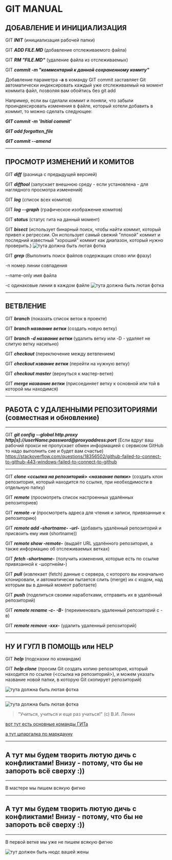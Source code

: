 # GIT MANUAL

## **ДОБАВЛЕНИЕ И ИНИЦИАЛИЗАЦИЯ**

GIT ***INIT*** (инициализация рабочей папки)

GIT ***ADD FILE.MD*** (добавление отслеживаемого файла)

GIT ***RM "FILE.MD"*** (удаление файла из отслеживаемых)

GIT ***commit -m "комментарий к данной сохраненному комиту"*** 

Добавление параметра **-a** в команду GIT commit заставляет Git автоматически индексировать каждый уже отслеживаемый на момент коммита файл, позволяя вам обойтись без git add

Например, если вы сделали коммит и поняли, что забыли проиндексировать изменения в файле, который хотели добавить в коммит, то можно сделать следующее:

***GIT commit -m 'Initial commit'***

***GIT add forgotten_file***

***GIT commit --amend***
***

## **ПРОСМОТР ИЗМЕНЕНИЙ И КОМИТОВ**

GIT ***diff*** (разница с предыдущей версией)

GIT ***difftool*** (запускает внешнюю среду - если установлена - для наглядного просмотра изменений)

GIT ***log*** (список всех комитов)

GIT ***log --graph*** (графическое изображение комитов)

GIT ***status*** (статус гита на данный момент)

GIT ***bisect*** (использует бинарный поиск, чтобы найти коммит, который привел к регрессии.   Он использует самый свежий "плохой" коммит и последний известный "хороший" коммит как диапазон, который нужно проверить.)
![тута должна быть лютая фотка](bisect.jpg)

GIT ***grep*** (Выполнить поиск файлов содержащих слово или фразу)

 -n номер линии совпадения

 --name-only  имя файла

 -с одинаковые линии в каждом файле
![тута должна быть лютая фотка](grep.jpg)
***

## **ВЕТВЛЕНИЕ**

GIT ***branch*** (показать список веток в проекте)

GIT ***branch название ветки*** (создать новую ветку)

GIT ***branch -d название ветки*** (удалить ветку или -D - удаляет не слитую ветку насильно)

GIT ***checkout*** (переключение между ветвлением)

GIT ***checkout нзвание ветки*** (перейти на нужную ветку)

GIT ***checkout master*** (вернуться к мастер-ветке)

GIT ***merge название ветки*** (присоединяет ветку к основной или той в которой мы находимся)


***

## **РАБОТА С УДАЛЕННЫМИ РЕПОЗИТОРИЯМИ (совместная и обновление)**
***
GIT ***git config --global http.proxy http[s]://userName:password@proxyaddress:port*** (Если вдруг ваш рабочий прокси не пропускает обмен информацией с сервисом GitHub то надо выполнить сие и будет вам счастье)
<https://stackoverflow.com/questions/18356502/github-failed-to-connect-to-github-443-windows-failed-to-connect-to-github>
***
GIT ***clone <ссылка на репозиторий> <название папки>*** (создать клон репозитория, который находится по ссылке, при необходимости в отдельную папку)

GIT ***remote*** (просмотреть список настроенных удалённых репозиториев)

GIT ***remote -v*** (просмотреть адреса для чтения и записи, привязанные к репозиторию)

GIT ***remote add -shortname- -url-*** (добавить удалённый репозиторий и присвоить ему имя (shortname))

GIT ***remote show -remote-*** (выдаёт URL удалённого репозитория, а также информацию об отслеживаемых ветках)

GIT ***fetch -shortname-*** (получить изменения, которые есть по ссылке привязанной к -шортнейм-)

GIT ***pull*** (извлекает (fetch) данные с сервера, с которого вы изначально клонировали, и автоматически пытается слить (merge) их с кодом, над которым вы в данный момент работаете)

GIT ***push*** (поделиться своими наработками, отправить их в удалённый репозиторий)

GIT ***remote rename -c- -B-*** (переименовать удаленный репозиторий с - в)

GIT ***remote remove -xxx-*** (удалить удаленный репозиторий)
***

## **НУ И ГУГЛ В ПОМОЩЬ или HELP**

GIT ***help*** (подсказки по командам)

GIT ***help clone*** (просим Git создать копию репозитория, который находится по ссылке (<ссылка на репозиторий>), и можем указать название новой папки, в которую Git скопирует репозиторий)

![тута должна быть лютая фотка](clone.jpg)
* * * * *

![тута должна быть лютая фотка](help.jpg)

> "Учиться, учиться и еще раз учиться!" (с) В.И. Ленин

[вот тут есть основные команды ГИТа](https://git-scm.com/book/ru/v2/%D0%9F%D1%80%D0%B8%D0%BB%D0%BE%D0%B6%D0%B5%D0%BD%D0%B8%D0%B5-C%3A-%D0%9A%D0%BE%D0%BC%D0%B0%D0%BD%D0%B4%D1%8B-Git-%D0%9E%D1%81%D0%BD%D0%BE%D0%B2%D0%BD%D1%8B%D0%B5-%D0%BA%D0%BE%D0%BC%D0%B0%D0%BD%D0%B4%D1%8B "основные команды гита")

[а тут шпаргалка по маркдауну](http://ilfire.ru/kompyutery/shpargalka-po-sintaksisu-markdown-markdaun-so-vsemi-samymi-populyarnymi-tegami/?upm_export=print)

***
## **А тут мы будем творить лютую дичь с конфликтами! Внизу - потому, что бы не запороть всё сверху :))**
***

В мастере мы пишем всякую фигню
***
## **А тут мы будем творить лютую дичь с конфликтами! Внизу - потому, что бы не запороть всё сверху :))**
***
В первой ветке мы уже не пишем всякую фигню


![тут должен быть нюдс вашей жены](conflict.jpg)
